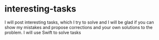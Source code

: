 # interesting-tasks
I will post interesting tasks, which I try to solve and I will be glad if you can show my mistakes and propose corrections and your own solutions to the problem. I will use Swift to solve tasks
